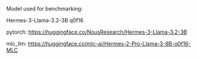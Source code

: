 Model used for benchmarking:

Hermes-3-Llama-3.2-3B   q0f16

pytorch: 
https://huggingface.co/NousResearch/Hermes-3-Llama-3.2-3B

mlc_llm:
https://huggingface.co/mlc-ai/Hermes-2-Pro-Llama-3-8B-q0f16-MLC